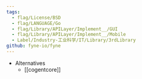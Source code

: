 ```yaml
---
tags:
  - flag/License/BSD
  - flag/LANGUAGE/Go
  - flag/Library/APILayer/Implement__/GUI
  - flag/Library/APILayer/Implement__/Mobile
  - Label/Industry-工业科学/IT/Library/3rdLibrary
github: fyne-io/fyne
---
```


- Alternatives
    - [[cogentcore]]
